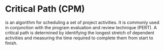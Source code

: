 # Critical Path (CPM)
is an algorithm for scheduling a set of project activities. It is commonly used in conjunction with the program evaluation and review technique (PERT). A critical path is determined by identifying the longest stretch of dependent activities and measuring the time required to complete them from start to finish.
